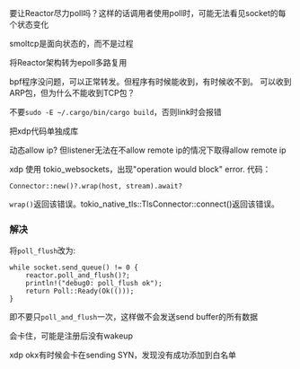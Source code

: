 要让Reactor尽力poll吗？这样的话调用者使用poll时，可能无法看见socket的每个状态变化

smoltcp是面向状态的，而不是过程

将Reactor架构转为epoll多路复用


bpf程序没问题，可以正常转发。但程序有时候能收到，有时候收不到。
可以收到ARP包，但为什么不能收到TCP包？

不要`sudo -E ~/.cargo/bin/cargo build`，否则link时会报错

把xdp代码单独成库

动态allow ip? 但listener无法在不allow remote ip的情况下取得allow remote ip

xdp 使用 tokio_websockets，出现"operation would block" error. 代码：

```
Connector::new()?.wrap(host, stream).await?
```

`wrap()`返回该错误。tokio_native_tls::TlsConnector::connect()返回该错误。
### 解决
将`poll_flush`改为:

```
while socket.send_queue() != 0 {
    reactor.poll_and_flush()?;
    println!("debug0: poll_flush ok");
    return Poll::Ready(Ok(()));
}
```

即不要只`poll_and_flush`一次，这样做不会发送send buffer的所有数据


会卡住，可能是注册后没有wakeup

xdp okx有时候会卡在sending SYN，发现没有成功添加到白名单
